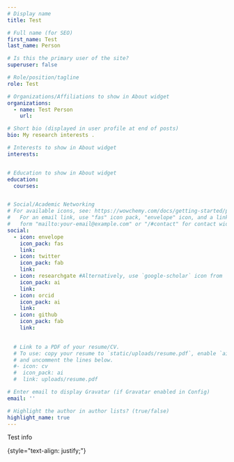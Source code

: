 ```yaml
---
# Display name
title: Test

# Full name (for SEO)
first_name: Test
last_name: Person

# Is this the primary user of the site?
superuser: false

# Role/position/tagline
role: Test

# Organizations/Affiliations to show in About widget
organizations:
  - name: Test Person
    url: 

# Short bio (displayed in user profile at end of posts)
bio: My research interests .

# Interests to show in About widget
interests:


# Education to show in About widget
education:
  courses:


# Social/Academic Networking
# For available icons, see: https://wowchemy.com/docs/getting-started/page-builder/#icons
#   For an email link, use "fas" icon pack, "envelope" icon, and a link in the
#   form "mailto:your-email@example.com" or "/#contact" for contact widget.
social:
  - icon: envelope
    icon_pack: fas
    link: 
  - icon: twitter
    icon_pack: fab
    link: 
  - icon: researchgate #Alternatively, use `google-scholar` icon from `ai` icon pack
    icon_pack: ai
    link: 
  - icon: orcid
    icon_pack: ai
    link: 
  - icon: github
    icon_pack: fab
    link: 

    
  # Link to a PDF of your resume/CV.
  # To use: copy your resume to `static/uploads/resume.pdf`, enable `ai` icons in `params.yaml`,
  # and uncomment the lines below.
  #- icon: cv
  #  icon_pack: ai
  #  link: uploads/resume.pdf

# Enter email to display Gravatar (if Gravatar enabled in Config)
email: ''

# Highlight the author in author lists? (true/false)
highlight_name: true
---
```


Test info

{style="text-align: justify;"}

